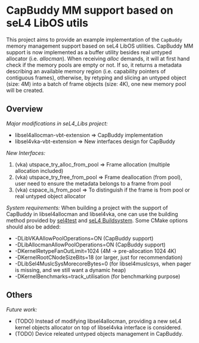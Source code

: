 
# CapBuddy MM support based on seL4 LibOS utils
This project aims to provide an example implementation of the ```CapBuddy``` memory management support based on seL4 LibOS utilities. CapBuddy MM support is now implemented as a buffer utility besides real untyped allocator (i.e. *allocman*). When receiving *alloc* demands, it will at first hand check if the memory pools are empty or not. If so, it returns a metadata describing an available memory region (i.e. capability pointers of contiguous frames), otherwise, by retyping and slicing an untyped object (size: 4M) into a batch of frame objects (size: 4K), one new memory pool will be created.

## Overview
*Major modifications in seL4_Libs project:*
* libsel4allocman-vbt-extension => CapBuddy implementation
* libsel4vka-vbt-extension => New interfaces design for CapBuddy

*New Interfaces:*
1. (vka) utspace_try_alloc_from_pool => Frame allocation (multiple allocation included)
2. (vka) utspace_try_free_from_pool => Frame deallocation (from pool), user need to ensure the metadata belongs to a frame from pool
3. (vka) cspace_is_from_pool => To distinguish if the frame is from pool or real untyped object allocator

*System requirements:*
When building a project with the support of CapBuddy in libsel4allocman and libsel4vka, one can use the building method provided by [sel4test](https://github.com/seL4/sel4test-manifest.git) and [seL4 Buildsystem](https://docs.sel4.systems/projects/buildsystem/using.html). Some CMake options should also be added:

* -DLibVKAAllowPoolOperations=ON (CapBuddy support)
* -DLibAllocmanAllowPoolOperations=ON (CapBuddy support)
* -DKernelRetypeFanOutLimit=1024 (4M -> pre-allocation 1024 4K)
* -DKernelRootCNodeSizeBits=18 (or larger, just for recommendation)
* -DLibSel4MuslcSysMorecoreBytes=0 (for libsel4muslcsys, when pager is missing, and we still want a dynamic heap)
* -DKernelBenchmarks=track_utilisation (for benchmarking purpose)
         
## Others
*Future work:*
* (TODO) Instead of modifying libsel4allocman, providing a new seL4 kernel objects allocator on top of libsel4vka interface is considered. 
* (TODO) Device releated untyped objects management in CapBuddy.
